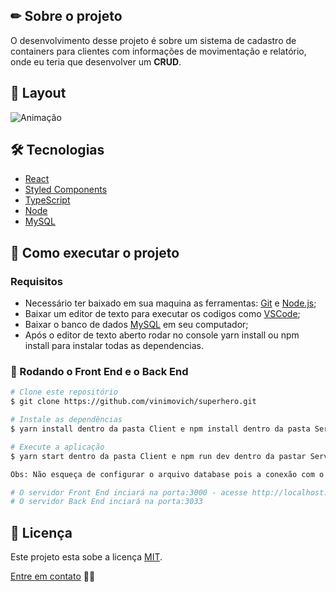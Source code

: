 ## ✏ Sobre o projeto
O desenvolvimento desse projeto é sobre um sistema de cadastro de containers para clientes com informações de movimentação e relatório, onde eu teria que desenvolver um **CRUD**.

## 🎨 Layout
![Animação](https://user-images.githubusercontent.com/61718764/167228580-f18f8ce9-5d5f-423e-a85e-b63189b3abd7.gif)
 

## 🛠 Tecnologias
- [React](https://pt-br.reactjs.org/)
- [Styled Components](https://styled-components.com/)
- [TypeScript](https://www.typescriptlang.org/)
- [Node](https://nodejs.org/en/)
- [MySQL](https://www.mysql.com/)

## 🚀 Como executar o projeto
### Requisitos
- Necessário ter baixado em sua maquina as ferramentas: [Git](https://nodejs.org/en/) e [Node.js](https://nodejs.org/en/);
- Baixar um editor de texto para executar os codigos como [VSCode](https://code.visualstudio.com/);
- Baixar o banco de dados [MySQL](https://www.mysql.com/) em seu computador;
- Após o editor de texto aberto rodar no console yarn install ou npm install para instalar todas as dependencias.

### 🎲 Rodando o Front End e o Back End
```bash
# Clone este repositório
$ git clone https://github.com/vinimovich/superhero.git

# Instale as dependências
$ yarn install dentro da pasta Client e npm install dentro da pasta Server

# Execute a aplicação
$ yarn start dentro da pasta Client e npm run dev dentro da pastar Server

Obs: Não esqueça de configurar o arquivo database pois a conexão com o banco de dados é necessária.

# O servidor Front End inciará na porta:3000 - acesse http://localhost:3000
# O servidor Back End inciará na porta:3033
```

## 📝 Licença
Este projeto esta sobe a licença [MIT]().

[Entre em contato](https://www.linkedin.com/in/vinimovich/) 👋🏽
